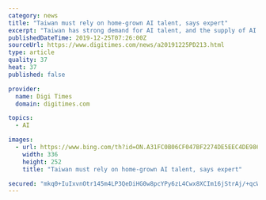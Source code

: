 ```yaml
---
category: news
title: "Taiwan must rely on home-grown AI talent, says expert"
excerpt: "Taiwan has strong demand for AI talent, and the supply of AI experts can only rely on domestic cultivation rather than overseas recruitments, according to Kung Hsiang-tsung, president for Taiwan AI Academy. Experts in various industries will have to integrate their experience with AI, and when an AI ecosystem is formed in Taiwan, the industries ..."
publishedDateTime: 2019-12-25T07:26:00Z
sourceUrl: https://www.digitimes.com/news/a20191225PD213.html
type: article
quality: 37
heat: 37
published: false

provider:
  name: Digi Times
  domain: digitimes.com

topics:
  - AI

images:
  - url: https://www.bing.com/th?id=ON.A31FC0B06CF047BF2274DE5EEC4DE986
    width: 336
    height: 252
    title: "Taiwan must rely on home-grown AI talent, says expert"

secured: "mkq0+IuIxvnOtr145m4LP3QeDiHG0w8pcYPy6zL4Cwx8XCIm16jStrAj/+qcWXUwUwLSXd5WB3rRr5O3boc6s8FkoZzDqbacF0S8TwY7Nc9lE5BwftvI03bej8d3vuYQhxjiPlBZxB9jQngJNEdSqrJeP44fH4tHlE0D5uem4jFFtPKg0zI2KeZmjAKf5Xmf8DLAzPhTKTQjaAipR3CGfMyCSpdlvl0gXCjjqvQipKga4vwgiDRd1avMqm9vEsOcMZUMtPLAm4PVrju3gSG1BQ==;6Dth78fXnBIMpsbHZheq+Q=="
---
```


